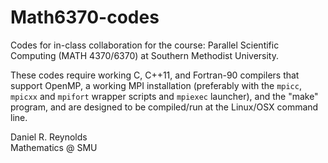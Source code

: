 # Math6370-codes

Codes for in-class collaboration for the course: Parallel Scientific Computing (MATH 4370/6370) at Southern Methodist University.

These codes require working C, C++11, and Fortran-90 compilers that support OpenMP, a working MPI installation (preferably with the `mpicc`, `mpicxx` and `mpifort` wrapper scripts and `mpiexec` launcher), and the "make" program, and are designed to be compiled/run at the Linux/OSX command line.

Daniel R. Reynolds  
Mathematics @ SMU
